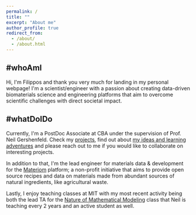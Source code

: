 ```yaml
---
permalink: /
title: "" 
excerpt: "About me"
author_profile: true
redirect_from: 
  - /about/
  - /about.html
---
```


#whoAmI
------
Hi, I'm Filippos and thank you very much for landing in my personal webpage!
I'm a scientist/engineer with a passion about creating data-driven biomaterials science and 
engineering platforms that aim to overcome scientific challenges with direct societal impact.

#whatDoIDo
------
Currently, I'm a PostDoc Associate at CBA under the supervision of Prof. Neil Gershenfeld. 
Check my <a href = "">projects</a>, find out about <a href = "">my ideas and learning adventures</a> and 
please reach out to me if you would like to collaborate on interesting projects.

In addition to that, I'm the lead engineer for materials data & development  for the [Materiom](https://materiom.org/mission-and-vision) 
platform; a non-profit initiative that aims to provide open source recipes and data on materials made from abundant sources of natural ingredients, like agricultural waste.

Lastly, I enjoy teaching classes at MIT with my most recent activity being both the lead TA for the <a href = "http://fab.cba.mit.edu/classes/864.20/index.html">Nature of
Mathematical Modeling</a> class that Neil is teaching every 2 years and an active student as well.
